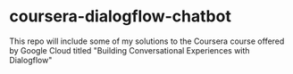 # coursera-dialogflow-chatbot
This repo will include some of my solutions to the Coursera course offered by Google Cloud titled "Building Conversational Experiences with Dialogflow"
